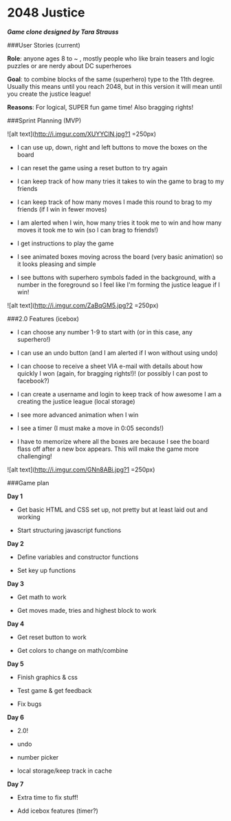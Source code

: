 # 2048 Justice

__*Game clone designed by Tara Strauss*__

###User Stories (current)

**Role**: anyone ages 8 to ~ , mostly people who like brain teasers and logic puzzles or are nerdy about DC superheroes

**Goal**: to combine blocks of the same (superhero) type to the 11th degree. Usually this means until you reach 2048, but in this version it will mean until you create the justice league!

**Reasons**: For logical, SUPER fun game time! Also bragging rights! 

###Sprint Planning (MVP)

![alt text](http://i.imgur.com/XUYYClN.jpg?1 =250px)

- I can use up, down, right and left buttons to move the boxes on the board

- I can reset the game using a reset button to try again

- I can keep track of how many tries it takes to win the game to brag to my friends

- I can keep track of how many moves I made this round to brag to my friends (if I win in fewer moves)

- I am alerted  when I win, how many tries it took me to win and how many moves it took me to win (so I can brag to friends!)

- I get instructions to play the game 

- I see animated boxes moving across the board (very basic animation) so it looks pleasing and simple

- I see buttons with superhero symbols faded in the background, with a number in the foreground so I feel like I'm forming the justice league if I win!

![alt text](http://i.imgur.com/ZaBqGM5.jpg?2 =250px)

###2.0 Features (icebox)

- I can choose any number 1-9 to start with (or in this case, any superhero!)

- I can use an undo button (and I am alerted if I won without using undo)

- I can choose to receive a sheet VIA e-mail with details about how quickly I won (again, for bragging rights!)! (or possibly I can post to facebook?)

- I can create a username and login to keep track of how awesome I am a creating the justice league (local storage)

- I see more advanced animation when I win

- I see a timer (I must make a move in 0:05 seconds!)

- I have to memorize where all the boxes are because I see the board flass off after a new box appears. This will make the game more challenging!

![alt text](http://i.imgur.com/GNn8ABi.jpg?1 =250px)


###Game plan

**Day 1**

* Get basic HTML and CSS set up, not pretty but at least laid out and working

* Start structuring javascript functions

**Day 2**

* Define variables and constructor functions

* Set key up functions

**Day 3**

* Get math to work

* Get moves made, tries and highest block to work

**Day 4**

* Get reset button to work

* Get colors to change on math/combine

**Day 5**

* Finish graphics & css

* Test game & get feedback

* Fix bugs

**Day 6**

* 2.0! 

* undo 

* number picker

* local storage/keep track in cache

**Day 7**

* Extra time to fix stuff!

* Add icebox features (timer?)








